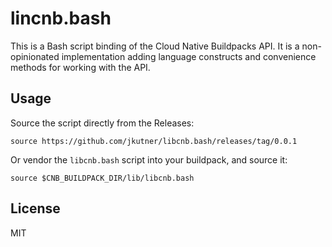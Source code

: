 # lincnb.bash

This is a Bash script binding of the Cloud Native Buildpacks API. It is a non-opinionated implementation adding language constructs and convenience methods for working with the API.

## Usage

Source the script directly from the Releases:

```
source https://github.com/jkutner/libcnb.bash/releases/tag/0.0.1
```

Or vendor the `libcnb.bash` script into your buildpack, and source it:

```sh-sesssion
source $CNB_BUILDPACK_DIR/lib/libcnb.bash
```

## License

MIT
